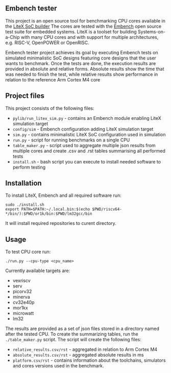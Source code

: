## Embench tester

This project is an open source tool for benchmarking CPU cores available in the [LiteX SoC builder](https://github.com/enjoy-digital/litex)
The cores are tested with the [Embench](https://github.com/embench/embench-iot) open source test suite for embedded systems.
LiteX is a toolset for building Systems-on-a-Chip with many CPU cores and with support for multiple architectures, e.g. RISC-V, OpenPOWER or OpenRISC.

Embench tester project achieves its goal by executing Embench tests on simulated minimalistic SoC designs featuring core designs that the user wants to benchmark.
Once the tests are done, the execution results are provided in absolute and relative forms.
Absolute results show the time that was needed to finish the test, while relative results show performance in relation to the reference Arm Cortex M4 core

## Project files

This project consists of the following files:
* `pylib/run_litex_sim.py` - contains an Embench module enabling LiteX simulation target
* `config/sim` - Embench configuration adding LiteX simulation target
* `sim.py` - contains minimalistic LiteX SoC configuration used in simulation
* `run.py` - script for running benchmarks on a single CPU
* `table_maker.py` - script used to aggregate multiple json results from multiple cores and create .csv and .rst tables summarising all performed tests
* `install.sh` - bash script you can execute to install needed software to perform testing

## Installation

To install LiteX, Embench and all required software run:

```
sudo ./install.sh
export PATH=$PATH:~/.local.bin:$(echo $PWD/riscv64-*/bin/):$PWD/or1k/bin:$PWD/lm32gcc/bin
```

It will install required repositories to curent directory.

## Usage

To test CPU core run:
```
./run.py --cpu-type <cpu_name>
```

Currently available targets are:

* vexriscv
* serv
* picorv32
* minerva
* cv32e40p
* mor1kx
* microwatt
* lm32

The results are provided as a set of json files stored in a directory named after the tested CPU.
To create the summarizing tables, run the ``./table_maker.py`` script.
The script will create the following files:

* `relative_results.csv/rst` - aggregated in relation to Arm Cortex M4
* `absolute_results.csv/rst` - aggregated absolute results in ms
* `platform.csv/rst` - contains information about the toolchains, simulators and cores versions used in the benchmark.
